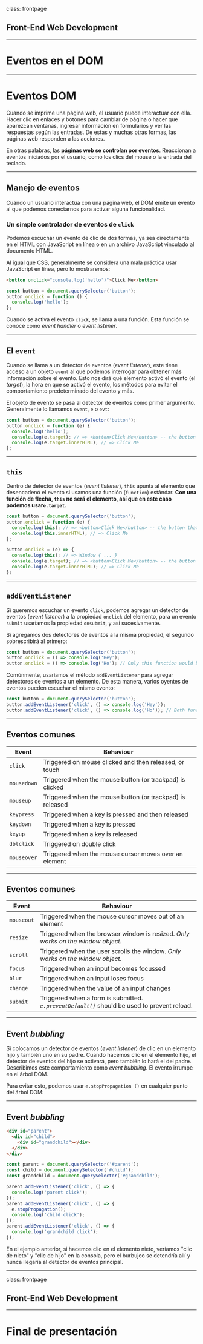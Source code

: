 class: frontpage

<div>
  <h2>Front-End Web Development</h2>
  <hr/>
  <h1>Eventos en <wbr>el DOM </h1>
</div>

---

# Eventos DOM

Cuando se imprime una página web, el usuario puede interactuar con ella. Hacer clic en enlaces y botones para cambiar de página o hacer que aparezcan ventanas, ingresar información en formularios y ver las respuestas según las entradas. De estas y muchas otras formas, las páginas web responden a las acciones.

En otras palabras, las **páginas web se controlan por eventos**. Reaccionan a eventos iniciados por el usuario, como los clics del mouse o la entrada del teclado.

---

## Manejo de eventos

Cuando un usuario interactúa con una página web, el DOM emite un evento al que podemos conectarnos para activar alguna funcionalidad.

### Un simple controlador de eventos de `click`

Podemos escuchar un evento de clic de dos formas, ya sea directamente en el HTML con JavaScript en línea o en un archivo JavaScript vinculado al documento HTML.

Al igual que CSS, generalmente se considera una mala práctica usar JavaScript en línea, pero lo mostraremos:

```html
<button onclick="console.log('hello')">Click Me</button>
```

```js
const button = document.querySelector('button');
button.onclick = function () {
  console.log('hello');
};
```

Cuando se activa el evento `click`, se llama a una función. Esta función se conoce como _event handler_ o _event listener_.

---

## El `event`

Cuando se llama a un detector de eventos (_event listener_), este tiene acceso a un objeto `event` al que podemos interrogar para obtener más información sobre el evento. Esto nos dirá qué elemento activó el evento (el _target_), la hora en que se activó el evento, los métodos para evitar el comportamiento predeterminado del evento y más.

El objeto de evento se pasa al detector de eventos como primer argumento. Generalmente lo llamamos `event`, `e` o `evt`:

```js
const button = document.querySelector('button');
button.onclick = function (e) {
  console.log('hello');
  console.log(e.target); // => <button>Click Me</button> -- the button that triggered this event
  console.log(e.target.innerHTML); // => Click Me
};
```

---

## `this`

Dentro de detector de eventos (_event listener_), `this` apunta al elemento que desencadenó el evento si usamos una función (`function`) estándar. **Con una función de flecha, `this` no será el elemento, así que en este caso podemos usar`e.target`.**

```js
const button = document.querySelector('button');
button.onclick = function (e) {
  console.log(this); // => <button>Click Me</button> -- the button that triggered this event
  console.log(this.innerHTML); // => Click Me
};

button.onclick = (e) => {
  console.log(this); // => Window { ... }
  console.log(e.target); // => <button>Click Me</button> -- the button that triggered this event
  console.log(e.target.innerHTML); // => Click Me
};
```

---

## `addEventListener`

Si queremos escuchar un evento `click`, podemos agregar un detector de eventos (_event listener_) a la propiedad `onclick` del elemento, para un evento `submit` usaríamos la propiedad `onsubmit`, y así sucesivamente.

Si agregamos dos detectores de eventos a la misma propiedad, el segundo sobrescribirá al primero:

```js
const button = document.querySelector('button');
button.onclick = () => console.log('Hey');
button.onclick = () => console.log('Ho'); // Only this function would be called
```

Comúnmente, usaríamos el método `addEventListener` para agregar detectores de eventos a un elemento. De esta manera, varios oyentes de eventos pueden escuchar el mismo evento:

```js
const button = document.querySelector('button');
button.addEventListener('click', () => console.log('Hey'));
button.addEventListener('click', () => console.log('Ho')); // Both functions are called
```

---

## Eventos comunes

| Event       | Behaviour                                                 |
| ----------- | --------------------------------------------------------- |
| `click`     | Triggered on mouse clicked and then released, or touch    |
| `mousedown` | Triggered when the mouse button (or trackpad) is clicked  |
| `mouseup`   | Triggered when the mouse button (or trackpad) is released |
| `keypress`  | Triggered when a key is pressed and then released         |
| `keydown`   | Triggered when a key is pressed                           |
| `keyup`     | Triggered when a key is released                          |
| `dblclick`  | Triggered on double click                                 |
| `mouseover` | Triggered when the mouse cursor moves over an element     |

---

## Eventos comunes

| Event      | Behaviour                                                                                    |
| ---------- | -------------------------------------------------------------------------------------------- |
| `mouseout` | Triggered when the mouse cursor moves out of an element                                      |
| `resize`   | Triggered when the browser window is resized. _Only works on the window object._             |
| `scroll`   | Triggered when the user scrolls the window. _Only works on the window object._               |
| `focus`    | Triggered when an input becomes focussed                                                     |
| `blur`     | Triggered when an input loses focus                                                          |
| `change`   | Triggered when the value of an input changes                                                 |
| `submit`   | Triggered when a form is submitted. _`e.preventDefault()`_ should be used to prevent reload. |

---

## Event _bubbling_

Si colocamos un detector de eventos (_event listener_) de clic en un elemento hijo y también uno en su padre. Cuando hacemos clic en el elemento hijo, el detector de eventos del hijo se activará, pero también lo hará el del padre. Describimos este comportamiento como _event bubbling_. El evento irrumpe en el árbol DOM.

Para evitar esto, podemos usar `e.stopPropagation ()` en cualquier punto del árbol DOM:

---

## Event _bubbling_

```html
<div id="parent">
  <div id="child">
    <div id="grandchild"></div>
  </div>
</div>
```

```js
const parent = document.querySelector('#parent');
const child = document.querySelector('#child');
const grandchild = document.querySelector('#grandchild');

parent.addEventListener('click', () => {
  console.log('parent click');
});
parent.addEventListener('click', () => {
  e.stopPropagation();
  console.log('child click');
});
parent.addEventListener('click', () => {
  console.log('grandchild click');
});
```

En el ejemplo anterior, si hacemos clic en el elemento nieto, veríamos "clic de nieto" y "clic de hijo" en la consola, pero el burbujeo se detendría allí y nunca llegaría al detector de eventos principal.

---

class: frontpage

<div>
  <h2>Front-End Web Development</h2>
  <hr/>
  <h1>Final de presentación</h1>
</div>
